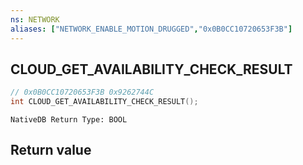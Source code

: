 ```yaml
---
ns: NETWORK
aliases: ["NETWORK_ENABLE_MOTION_DRUGGED","0x0B0CC10720653F3B"]
---
```

## CLOUD_GET_AVAILABILITY_CHECK_RESULT

```c
// 0x0B0CC10720653F3B 0x9262744C
int CLOUD_GET_AVAILABILITY_CHECK_RESULT();
```

```
NativeDB Return Type: BOOL
```

## Return value
